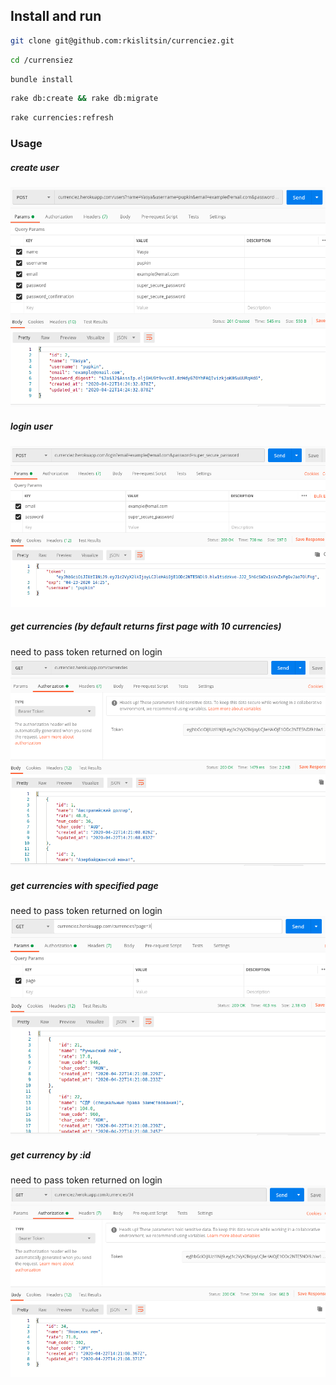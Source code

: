 ## Install and run 

``` bash
git clone git@github.com:rkislitsin/currenciez.git
```

``` bash
cd /currensiez
```

``` bash
bundle install
```

``` bash
rake db:create && rake db:migrate
```

``` bash
rake currencies:refresh
```

### Usage

 ##### create user
 ![create user](public/img/1.png)

 ##### login user 
![create user](public/img/2.png)

 ##### get currencies (by default returns first page with 10 currencies) 
 need to pass token returned on login
![create user](public/img/3.png)

 ##### get currencies with specified page
 need to pass token returned on login
![create user](public/img/5.png)

 ##### get currency by :id
 need to pass token returned on login
![create user](public/img/4.png)
